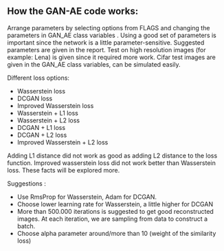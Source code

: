 ## How the GAN-AE code works:

Arrange parameters by selecting options from FLAGS and changing the parameters in GAN_AE class variables . Using a good set of parameters is important since the network is a little parameter-sensitive. Suggested parameters are given in the report. Test on high resolution images (for example: Lena) is given since it required more work. Cifar test images are given in the GAN_AE class variables, can be simulated easily. 

Different loss options:
- Wasserstein loss
- DCGAN loss
- Improved Wasserstein loss
- Wasserstein + L1 loss
- Wasserstein + L2 loss
- DCGAN + L1 loss
- DCGAN + L2 loss
- Improved Wasserstein + L2 loss

Adding L1 distance did not work as good as adding L2 distance to the loss function. Improved wasserstein loss did not work better than Wasserstein loss. These facts will be explored more. 

Suggestions : 

- Use RmsProp for Wasserstein, Adam for DCGAN.
- Choose lower learning rate for Wasserstein, a little higher for DCGAN
- More than 500.000 iterations is suggested to get good reconstructed images. At each iteration, we are sampling from data to construct a batch.   
- Choose alpha parameter around/more than 10 (weight of the similarity loss)



